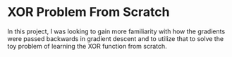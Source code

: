 # XOR Problem From Scratch

In this project, I was looking to gain more familiarity with how the gradients were passed backwards in gradient descent and to utilize that to solve the toy problem of learning the XOR function from scratch.

